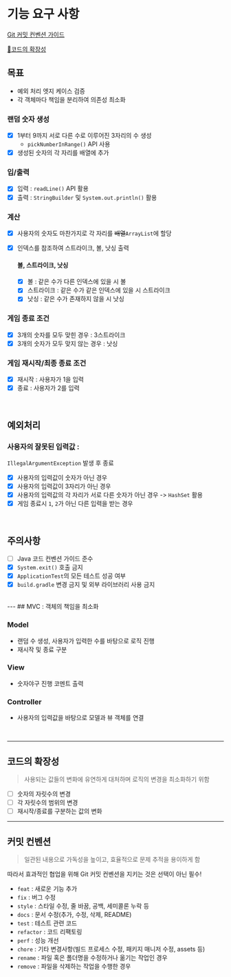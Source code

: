 # 기능 요구 사항

[Git 커밋 컨벤션 가이드](#커밋-컨벤션)

[🚀코드의 확장성](#코드의-확장성)

## 목표
- 예외 처리 엣지 케이스 검증
- 각 객체마다 책임을 분리하여 의존성 최소화

### 랜덤 숫자 생성
* [x] 1부터 9까지 서로 다른 수로 이루어진 3자리의 수 생성
  - `pickNumberInRange()` API 사용
* [x] 생성된 숫자의 각 자리를 배열에 추가

### 입/출력
* [x] 입력 : `readLine()` API 활용
* [x] 출력 : `StringBuilder` 및 `System.out.println()` 활용

### 계산
* [x] 사용자의 숫자도 마찬가지로 각 자리를 ~~배열~~`ArrayList`에 할당
* [x] 인덱스를 참조하여 스트라이크, 볼, 낫싱 출력

    #### 볼, 스트라이크, 낫싱
    * [x] 볼 : 같은 수가 다른 인덱스에 있을 시 볼
    * [x] 스트라이크 : 같은 수가 같은 인덱스에 있을 시 스트라이크
    * [x] 낫싱 : 같은 수가 존재하지 않을 시 낫싱

### 게임 종료 조건
* [x] 3개의 숫자를 모두 맞힌 경우 : 3스트라이크
* [x] 3개의 숫자가 모두 맞지 않는 경우 : 낫싱

### 게임 재시작/최종 종료 조건
* [x] 재시작 : 사용자가 1을 입력
* [x] 종료 : 사용자가 2를 입력

<br/>

## 예외처리

### 사용자의 잘못된 입력값 : 
`IllegalArgumentException` 발생 후 종료
- [x] 사용자의 입력값이 숫자가 아닌 경우
- [x] 사용자의 입력값이 3자리가 아닌 경우
- [x] 사용자의 입력값의 각 자리가 서로 다른 숫자가 아닌 경우 -> `HashSet` 활용
- [x] 게임 종료시 `1`, `2`가 아닌 다른 입력을 받는 경우

<br/>

## 주의사항
- [ ] Java 코드 컨벤션 가이드 준수
- [x] `System.exit()` 호출 금지
- [x] `ApplicationTest`의 모든 테스트 성공 여부
- [x] `build.gradle` 변경 금지 및 외부 라이브러리 사용 금지

<br/>
---
## MVC : 객체의 책임을 최소화

### Model
- 랜덤 수 생성, 사용자가 입력한 수를 바탕으로 로직 진행
- 재시작 및 종료 구분

### View
- 숫자야구 진행 코멘트 출력

### Controller
- 사용자의 입력값을 바탕으로 모델과 뷰 객체를 연결

<br/>

---
## 코드의 확장성
> 사용되는 값들의 변화에 유연하게 대처하며 로직의 변경을 최소화하기 위함

* [ ] 숫자의 자릿수의 변경
* [ ] 각 자릿수의 범위의 변경
* [ ] 재시작/종료를 구분하는 값의 변화
---
## 커밋 컨벤션
> 일관된 내용으로 가독성을 높이고, 효율적으로 문제 추적을 용이하게 함

따라서 효과적인 협업을 위해 Git 커밋 컨벤션을 지키는 것은 선택이 아닌 필수!

- `feat` : 새로운 기능 추가
- `fix` : 버그 수정
- `style` : 스타일 수정, 줄 바꿈, 공백, 세미콜론 누락 등
- `docs` : 문서 수정(추가, 수정, 삭제, README)
- `test` : 테스트 관련 코드
- `refactor` : 코드 리팩토링
- `perf` : 성능 개선
- `chore` : 기타 변경사항(빌드 프로세스 수정, 패키지 매니저 수정, assets 등)
- `rename` : 파일 혹은 폴더명을 수정하거나 옮기는 작업인 경우
- `remove` : 파일을 삭제하는 작업을 수행한 경우